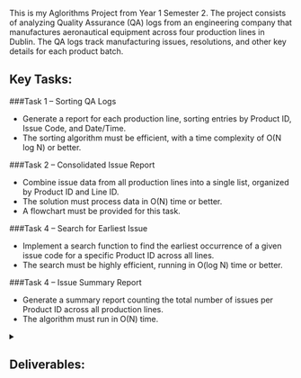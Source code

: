 This is my Aglorithms Project from Year 1 Semester 2. 
The project consists of analyzing Quality Assurance (QA) logs from an engineering company that manufactures aeronautical equipment across four production lines in Dublin. 
The QA logs track manufacturing issues, resolutions, and other key details for each product batch.  

<h2>Key Tasks:</h2>  

###Task 1 – Sorting QA Logs
   - Generate a report for each production line, sorting entries by Product ID, Issue Code, and Date/Time.  
   - The sorting algorithm must be efficient, with a time complexity of O(N log N) or better.  

###Task 2 – Consolidated Issue Report
   - Combine issue data from all production lines into a single list, organized by Product ID and Line ID.  
   - The solution must process data in O(N) time or better.  
   - A flowchart must be provided for this task.  

###Task 4 – Search for Earliest Issue
   - Implement a search function to find the earliest occurrence of a given issue code for a specific Product ID across all lines.  
   - The search must be highly efficient, running in O(log N) time or better.  

###Task 4 – Issue Summary Report
   - Generate a summary report counting the total number of issues per Product ID across all production lines.  
   - The algorithm must run in O(N) time.  
<details>
<summary><h2>Deliverables:</h2></summary>

- Data Structure Design: A well-structured way to store QA log data.  

- Test Data: Simulated logs with >10 issues/products per line.
  
- Testing Plan: Verification that each task meets performance requirements.
  
- Pseudocode & C Code: Clear logic and functional implementation for Tasks 1-4.
  
- Flowchart (Task 2): Visual representation of the consolidation process.
  
- Project Report: A detailed document (Word/PDF) covering:
  
  - Problem statement, design approach, test plan.
    
  - Pseudocode, C code, and explanations.
    
  - Readable and well-commented code.

</details> 

